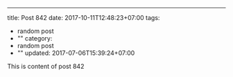 ---
title: Post 842
date: 2017-10-11T12:48:23+07:00
tags:
  - random post
  - ""
category:
  - random post
  - ""
updated: 2017-07-06T15:39:24+07:00

This is content of post 842